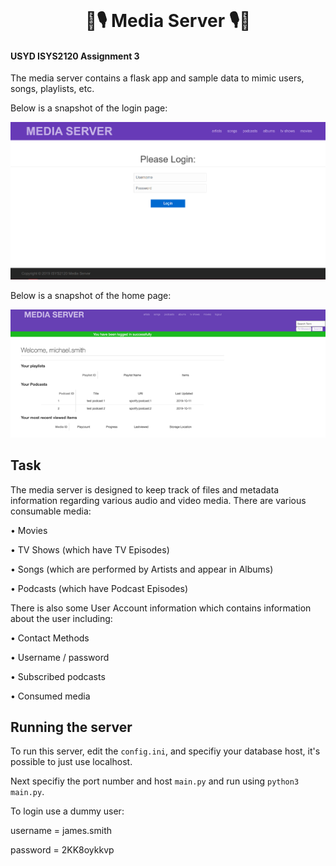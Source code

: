 <!-- PROJECT LOGO -->
<br />
<p align="center">
  <h1 align="center">🎵🎙 Media Server 🎙🎵</h1>
</p>

#### USYD ISYS2120 Assignment 3

The media server contains a flask app and sample data to mimic users, songs, playlists, etc. 

Below is a snapshot of the login page:
<p align="center">
<img src="/readme_imgs/login.PNG" alt="login.PNG" width="700"/>
</p>

Below is a snapshot of the home page:

<p align="center">
<img src="/readme_imgs/home.PNG" alt="home.png" width="700"/>
</p>


Task
----------------
The media server is designed to keep track of files and metadata information regarding
various audio and video media.
There are various consumable media:

• Movies

• TV Shows (which have TV Episodes)

• Songs (which are performed by Artists and appear in Albums)

• Podcasts (which have Podcast Episodes)

There is also some User Account information which contains information about the user
including:

• Contact Methods

• Username / password

• Subscribed podcasts

• Consumed media

Running the server
----------------

To run this server, edit the `config.ini`, and specifiy your database host, it's possible to just use localhost.

Next specifiy the port number and host `main.py` and run using `python3 main.py`.

To login use a dummy user:

username = james.smith

password = 2KK8oykkvp
